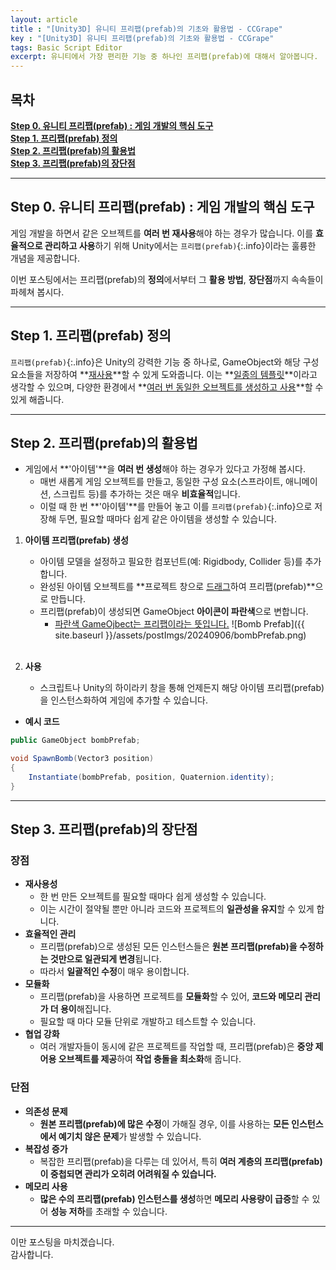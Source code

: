 ```yaml
---
layout: article 
title : "[Unity3D] 유니티 프리팹(prefab)의 기초와 활용법 - CCGrape"
key : "[Unity3D] 유니티 프리팹(prefab)의 기초와 활용법 - CCGrape"
tags: Basic Script Editor
excerpt: 유니티에서 가장 편리한 기능 중 하나인 프리팹(prefab)에 대해서 알아봅니다.
---
```


## 목차
**[Step 0. 유니티 프리팹(prefab) : 게임 개발의 핵심 도구](#step-0-유니티-프리팹prefab--게임-개발의-핵심-도구)**      
**[Step 1. 프리팹(prefab) 정의](#step-1-프리팹prefab-정의)**        
**[Step 2. 프리팹(prefab)의 활용법](#step-2-프리팹prefab의-활용법)**    
**[Step 3. 프리팹(prefab)의 장단점](#step-3-프리팹prefab의-장단점)**    

---
## Step 0. 유니티 프리팹(prefab) : 게임 개발의 핵심 도구

게임 개발을 하면서 같은 오브젝트를 **여러 번 재사용**해야 하는 경우가 많습니다. 
이를 **효율적으로 관리하고 사용**하기 위해 Unity에서는 `프리팹(prefab)`{:.info}이라는 훌륭한 개념을 제공합니다. 

이번 포스팅에서는 프리팹(prefab)의 **정의**에서부터 그 **활용 방법**, **장단점**까지 속속들이 파헤쳐 봅시다.

---
## Step 1. 프리팹(prefab) 정의

`프리팹(prefab)`{:.info}은 Unity의 강력한 기능 중 하나로, GameObject와 해당 구성 요소들을 저장하여 **<u>재사용</u>**할 수 있게 도와줍니다. 
이는 **<u>일종의 템플릿</u>**이라고 생각할 수 있으며, 다양한 환경에서 **<u>여러 번 동일한 오브젝트를 생성하고 사용</u>**할 수 있게 해줍니다.

---
## Step 2. 프리팹(prefab)의 활용법 

- 게임에서 **'아이템'**을 **여러 번 생성**해야 하는 경우가 있다고 가정해 봅시다. 
    - 매번 새롭게 게임 오브젝트를 만들고, 동일한 구성 요소(스프라이트, 애니메이션, 스크립트 등)를 추가하는 것은 매우 **비효율적**입니다. 
    - 이럴 때 한 번 **'아이템'**를 만들어 놓고 이를 `프리팹(prefab)`{:.info}으로 저장해 두면, 필요할 때마다 쉽게 같은 아이템을 생성할 수 있습니다.

1. **아이템 프리팹(prefab) 생성**
    - 아이템 모델을 설정하고 필요한 컴포넌트(예: Rigidbody, Collider 등)를 추가합니다.
    - 완성된 아이템 오브젝트를 **프로젝트 창으로 <u>드래그</u>하여 프리팹(prefab)**으로 만듭니다.
    - 프리팹(prefab)이 생성되면 GameObject **아이콘이 파란색**으로 변합니다.
        - <u>파란색 GameOjbect는 프리팹이라는 뜻입니다.</u>
    ![Bomb Prefab]({{ site.baseurl }}/assets/postImgs/20240906/bombPrefab.png)      
    <br/>

2. **사용**
    - 스크립트나 Unity의 하이라키 창을 통해 언제든지 해당 아이템 프리팹(prefab)을 인스턴스화하여 게임에 추가할 수 있습니다.

- **예시 코드**     

```csharp
public GameObject bombPrefab;

void SpawnBomb(Vector3 position)
{
    Instantiate(bombPrefab, position, Quaternion.identity);
}
```

---
## Step 3. 프리팹(prefab)의 장단점

### 장점 
- **재사용성**
    - 한 번 만든 오브젝트를 필요할 때마다 쉽게 생성할 수 있습니다. 
    - 이는 시간이 절약될 뿐만 아니라 코드와 프로젝트의 **일관성을 유지**할 수 있게 합니다.
- **효율적인 관리**
    - 프리팹(prefab)으로 생성된 모든 인스턴스들은 **원본 프리팹(prefab)을 수정하는 것만으로 일관되게 변경**됩니다. 
    - 따라서 **일괄적인 수정**이 매우 용이합니다.
- **모듈화**
    - 프리팹(prefab)을 사용하면 프로젝트를 **모듈화**할 수 있어, **코드와 메모리 관리가 더 용이**해집니다. 
    - 필요할 때 마다 모듈 단위로 개발하고 테스트할 수 있습니다.
- **협업 강화**
    - 여러 개발자들이 동시에 같은 프로젝트를 작업할 때, 프리팹(prefab)은 **중앙 제어용 오브젝트를 제공**하여 **작업 충돌을 최소화**해 줍니다.

### 단점
- **의존성 문제**
    - **원본 프리팹(prefab)에 많은 수정**이 가해질 경우, 이를 사용하는 **모든 인스턴스에서 예기치 않은 문제**가 발생할 수 있습니다.
- **복잡성 증가**
    - 복잡한 프리팹(prefab)을 다루는 데 있어서, 특히 **여러 계층의 프리팹(prefab)이 중첩되면 관리가 오히려 어려워질 수 있습니다.**
- **메모리 사용**
    - **많은 수의 프리팹(prefab) 인스턴스를 생성**하면 **메모리 사용량이 급증**할 수 있어 **성능 저하**를 초래할 수 있습니다.

---
이만 포스팅을 마치겠습니다.     
감사합니다.